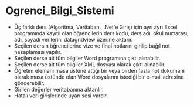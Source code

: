 # Ogrenci_Bilgi_Sistemi
- Üç farklı ders (Algoritma, Veritabanı, .Net'e Giriş) için ayrı ayrı Excel programında kayıtlı olan öğrencilerin ders kodu, ders adı, okul numarası, adı, soyadı verilerini datagridview üzerine aktarır.
- Seçilen dersin öğrencilerine vize ve final notlarını girilip bağıl not hesaplaması yapılır.
- Seçilen derse ait tüm bilgiler Word programına çıktı alınabilir.
- Seçilen derse ait tüm bilgiler XML dosyası olarak çıktı alınabilir.
- Öğretim elemanı masa üstüne attığı bir veya birden fazla not dokümanı olarak masa üstünde olan Word dosyalarını istediği bir e-mail adresine gönderebilir.
- Girilen değerler veritabanına aktarılır.
- Hatalı veri girişlerinde uyarı sesi vardır.
